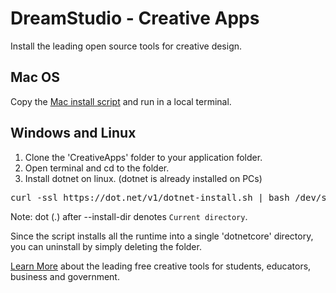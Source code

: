 # DreamStudio - Creative Apps

Install the leading open source tools for creative design.  

## Mac OS

Copy the [Mac install script](MacOS/InstallCreativeApps.sh) and run in a local terminal.  

## Windows and Linux

1. Clone the 'CreativeApps' folder to your application folder.
2. Open terminal and cd to the folder.
3. Install dotnet on linux. (dotnet is already installed on PCs)
<pre>
curl -ssl https://dot.net/v1/dotnet-install.sh | bash /dev/stdin --runtime dotnet --install-dir .
</pre>
Note: dot (.) after --install-dir denotes `Current directory`.

Since the script installs all the runtime into a single 'dotnetcore' directory, you can uninstall by simply deleting the folder.  


[Learn More](https://dreamstudio.com/software) about the leading free creative tools for students, educators, business and government.  


